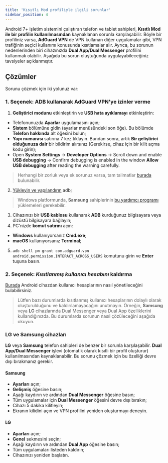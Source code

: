 ```yaml
---
title: 'Kısıtlı Mod profiliyle ilgili sorunlar'
sidebar_position: 4
---
```


Android 7+ işletim sistemini çalıştıran telefon ve tablet sahipleri, **Kısıtlı Mod ile bir profilin kullanılmasından** kaynaklanan sorunla karşılaşabilir. Böyle bir profiliniz varsa, **AdGuard VPN** de VPN kullanan diğer uygulamalar gibi, VPN trafiğinin seçici kullanımı konusunda kısıtlamalar alır. Ayrıca, bu sorunun nedenlerinden biri cihazınızda **Dual App/Dual Messenger** profilini kullanmak olabilir. Aşağıda bu sorun oluştuğunda uygulayabileceğiniz tavsiyeler açıklanmıştır.

## Çözümler

Sorunu çözmek için iki yolunuz var:

### 1. Seçenek: ADB kullanarak AdGuard VPN'ye izinler verme

1. **Geliştirici modunu** etkinleştirin ve **USB hata ayıklamayı** etkinleştirin:
- Telefonunuzda **Ayarlar** uygulamasını açın;
- **Sistem** bölümüne gidin (ayarlar menüsündeki son öğe). Bu bölümde **Telefon hakkında** alt öğesini bulun;
- **Yapı numarası** satırına 7 kez tıklayın. Bundan sonra, artık **Bir geliştirici olduğunuza dair** bir bildirim alırsınız (Gerekirse, cihaz için bir kilit açma kodu girin);
- Open **System Settings** → **Developer Options** → Scroll down and enable **USB debugging** → Confirm debugging is enabled in the window **Allow USB debugging** after reading the warning carefully.

> Herhangi bir zorluk veya ek sorunuz varsa, tam talimatlar [burada](https://developer.android.com/studio/debug/dev-options) bulunabilir.

2. [Yükleyin ve yapılandırın](https://www.xda-developers.com/install-adb-windows-macos-linux/) adb;
> Windows platformunda, **Samsung** sahiplerinin [bu yardımcı programı](https://developer.samsung.com/mobile/android-usb-driver.html) yüklemeleri gerekebilir.

3. Cihazınızı bir **USB kablosu** kullanarak **ADB** kurduğunuz bilgisayara veya dizüstü bilgisayara bağlayın;
4. PC'nizde **komut satırını** açın:
- **Windows** kullanıyorsanız **Cmd.exe**;
- **macOS** kullanıyorsanız **Terminal**;
5. `adb shell pm grant com.adguard.vpn android.permission.INTERACT_ACROSS_USERS` komutunu girin ve **Enter** tuşuna basın.

### 2. Seçenek: *Kısıtlanmış kullanıcı hesabını* kaldırma

[Burada](https://support.google.com/a/answer/6223444?hl=en) Android cihazdan kullanıcı hesaplarının nasıl yönetileceğini bulabilirsiniz.

> Lütfen bazı durumlarda kısıtlanmış kullanıcı hesaplarının dolaylı olarak oluşturulduğunu ve kaldırılamayacağını unutmayın. Örneğin, **Samsung** veya **LG** cihazlarında Dual Messenger veya Dual App özelliklerini kullandığınızda. Bu durumlarda sorunun nasıl çözüleceğini aşağıda okuyun.

### LG ve Samsung cihazları

**LG** veya **Samsung** telefon sahipleri de benzer bir sorunla karşılaşabilir. **Dual App/Dual Messenger** işlevi (otomatik olarak kısıtlı bir profil oluşturur) kullanılmasından kaynaklanabilir. Bu sorunu çözmek için bu özelliği devre dışı bırakmanız gerekir.

#### Samsung

- **Ayarları** açın;
- **Gelişmiş** öğesine basın;
- Aşağı kaydırın ve ardından **Dual Messenger** öğesine basın;
- Tüm uygulamalar için **Dual Messenger** öğesini devre dışı bırakın;
- Cihazı 5 dakika kilitleyin;
- Ekranın kilidini açın ve VPN profilini yeniden oluşturmayı deneyin.

#### LG

- **Ayarları** açın;
- **Genel** sekmesini seçin;
- Aşağı kaydırın ve ardından **Dual App** öğesine basın;
- Tüm uygulamaları listeden kaldırın;
- Cihazınızı yeniden başlatın.